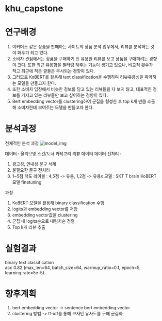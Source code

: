 # khu_capstone

# 연구배경
1) 이커머스 같은 상품을 판매하는 사이트의 상품 분석 업무에서, 리뷰를 분석하는 것이 화두가 되고 있다. 
2) 소비자 관점에서는 상품을 구매하기 전 유용한 리뷰를 보고 상품을 구매하려는 경향이 크다. 또한 최근 유용함을 필터링 해주는 기능이 생기고 있으나, 비교적 횟수가 적고 최근에 적은 글들은 무시되는 경향이 있다. 
3) 그러므로 KoBERT를 활용해 text classification을 수행하여 리뷰유용성을 파악하는 모델을 만들고자 한다. 
4) 또한 소비자 입장에서 비슷한 정보를 담고 있는 리뷰들을 다 보지 않고, 대표적인 정보를 가지고 있는 리뷰들만 보고 싶어하는 경향이 있다. 
5) Bert embedding vector를 clustering하여 군집을 형성한 후 top k개 만큼 추출해 소비자한테 보여주는 모델을 만들고자 한다.

# 분석과정

전체적인 분석 과정
![model_img](https://user-images.githubusercontent.com/57586314/140477467-3afdcacd-bacc-4b04-a60d-a33825b59eb2.png)

데이터 : 올리브영 스킨/토너 카테고리 리뷰 데이터
데이터 전처리 : 
1) 광고성, 안내성 문구 삭제
2) 불필요한 문구 전처리
3) 1~5점 척도 레이블 : 4,5점 -> 유용, 1,2점 -> 유용x
모델 : SKT T brain KoBERT모델 finetuning

과정
1) KoBERT 모델을 활용해 binary classification 수행
2) logits과 embedding vector를 저장
3) embedding vector값을 clustering
4) 군집 내 logits순으로 내림차순 정렬
5) Top k개 리뷰 추출

# 실험결과
binary text classification<br>
acc 0.82 (max_len=64, batch_size=64, warmup_ratio=0.1, epoch=5, learning rate=5e-5)

# 향후계획
1) bert embedding vector -> sentence bert embedding vector
2) clustering 방법 -> tf-idf를 통해 코사인 유사도를 구해 군집화
